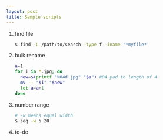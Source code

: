 ```yaml
---
layout: post
title: Sample scripts
---
```


1. find file

   ```bash
   $ find -L /path/to/search -type f -iname '*myfile*'
   ```

2. bulk rename

   ```bash
   a=1
   for i in *.jpg; do
     new=$(printf "%04d.jpg" "$a") #04 pad to length of 4
     mv -- "$i" "$new"
     let a=a+1
   done
   ```

3. number range

   ```bash
   # -w means equal width
   $ seq -w 5 20
   ```

4. to-do